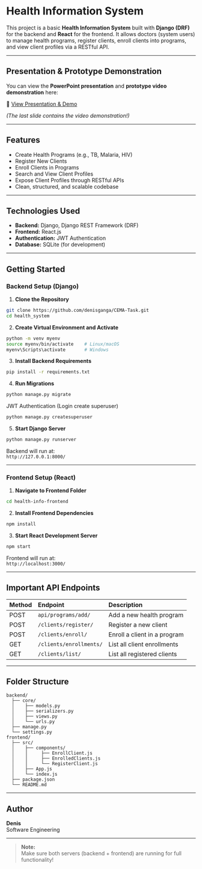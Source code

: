 # Health Information System

This project is a basic **Health Information System** built with **Django (DRF)** for the backend and **React** for the frontend. It allows doctors (system users) to manage health programs, register clients, enroll clients into programs, and view client profiles via a RESTful API.

---
## Presentation & Prototype Demonstration

You can view the **PowerPoint presentation** and **prototype video demonstration** here:

🔗 [View Presentation & Demo](https://www.canva.com/design/DAGlwpwsr68/81XJ45Vpec3EKKV_q8j4sg/edit?utm_content=DAGlwpwsr68&utm_campaign=designshare&utm_medium=link2&utm_source=sharebutton)

_(The last slide contains the video demonstration!)_

---

## Features

- Create Health Programs (e.g., TB, Malaria, HIV)
- Register New Clients
- Enroll Clients in Programs
- Search and View Client Profiles
- Expose Client Profiles through RESTful APIs
- Clean, structured, and scalable codebase

---

## Technologies Used

- **Backend:** Django, Django REST Framework (DRF)
- **Frontend:** React.js
- **Authentication:** JWT Authentication
- **Database:** SQLite (for development)

---

## Getting Started

### Backend Setup (Django)

1. **Clone the Repository**

```bash
git clone https://github.com/denisganga/CEMA-Task.git
cd health_system
```

2. **Create Virtual Environment and Activate**

```bash
python -m venv myenv
source myenv/bin/activate    # Linux/macOS
myenv\Scripts\activate       # Windows
```

3. **Install Backend Requirements**

```bash
pip install -r requirements.txt
```

4. **Run Migrations**

```bash
python manage.py migrate
```
JWT Authentication (Login create superuser)
  ```bash
  python manage.py createsuperuser
  ```
5. **Start Django Server**

```bash
python manage.py runserver
```

Backend will run at:  
`http://127.0.0.1:8000/`

---

### Frontend Setup (React)

1. **Navigate to Frontend Folder**

```bash
cd health-info-frontend
```

2. **Install Frontend Dependencies**

```bash
npm install
```

3. **Start React Development Server**

```bash
npm start
```

Frontend will run at:  
`http://localhost:3000/`

---

## Important API Endpoints

| Method | Endpoint | Description |
|:-------|:---------|:------------|
| POST | `api/programs/add/` | Add a new health program |
| POST | `/clients/register/` | Register a new client |
| POST | `/clients/enroll/` | Enroll a client in a program |
| GET | `/clients/enrollments/` | List all client enrollments |
| GET | `/clients/list/` | List all registered clients |

---

## Folder Structure

```
backend/
  ├── core/
  │    ├── models.py
  │    ├── serializers.py
  │    ├── views.py
  │    └── urls.py
  ├── manage.py
  └── settings.py
frontend/
  ├── src/
  │    ├── components/
  │    │     ├── EnrollClient.js
  │    │     ├── EnrolledClients.js
  │    │     └── RegisterClient.js
  │    ├── App.js
  │    └── index.js
  ├── package.json
  └── README.md
```

---




## Author

**Denis**  
Software Engineering 

---

> **Note:**  
> Make sure both servers (backend + frontend) are running for full functionality!
